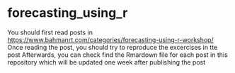 # forecasting_using_r
You should first read posts in https://www.bahmanrt.com/categories/forecasting-using-r-workshop/
Once reading the post, you should try to reproduce the excercises in tte post 
Afterwards, you can check find the Rmardown file for each post in this repository which will be updated one week after publishing the post
